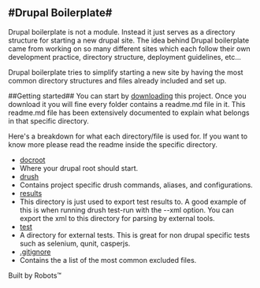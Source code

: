 #Drupal Boilerplate#
-

Drupal boilerplate is not a module. Instead it just serves as a directory structure for
starting a new drupal site. The idea behind Drupal boilerplate came from working on so many
different sites which each follow their own development practice, directory structure,
deployment guidelines, etc...

Drupal boilerplate tries to simplify starting a new site by having the most common
directory structures and files already included and set up.

##Getting started##
You can start by [downloading](https://github.com/Lullabot/drupal-boilerplate/zipball/master)
this project. Once you download it you will fine every folder contains a readme.md file
in it. This readme.md file has been extensively documented to explain what belongs
in that specific directory.

Here's a breakdown for what each directory/file is used for. If you want to know more please
read the readme inside the specific directory.

* [docroot](https://github.com/Lullabot/drupal-boilerplate/tree/master/docroot)
 * Where your drupal root should start.
* [drush](https://github.com/Lullabot/drupal-boilerplate/tree/master/drush)
 * Contains project specific drush commands, aliases, and configurations.
* [results](https://github.com/Lullabot/drupal-boilerplate/tree/master/results)
 * This directory is just used to export test results to. A good example of this
   is when running drush test-run with the --xml option. You can export the xml
   to this directory for parsing by external tools.
* [test](https://github.com/Lullabot/drupal-boilerplate/tree/master/test)
 * A directory for external tests. This is great for non drupal specific tests
 such as selenium, qunit, casperjs.
* [.gitignore](https://github.com/Lullabot/drupal-boilerplate/blob/master/.gitignore)
 * Contains the a list of the most common excluded files.

Built by Robots&trade;
